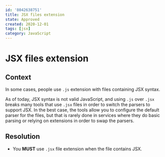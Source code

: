 ```yaml
---
id: '8042638751'
title: JSX files extension
state: Approved
created: 2020-12-01
tags: [jsx]
category: JavaScript
---
```


# JSX files extension

## Context

In some cases, people use `.js` extension with files containing JSX syntax.

As of today, JSX syntax is not valid JavaScript, and using `.js` over `.jsx`
breaks many tools that use `.jsx` files in order to switch the parsers to support
JSX.
In the best case, the tools allow you to configure the default parser for
the files, but that is rarely done in services where they do basic parsing or
relying on extensions in order to swap the parsers.

## Resolution

- You **MUST** use `.jsx` file extension when the file contains JSX.
